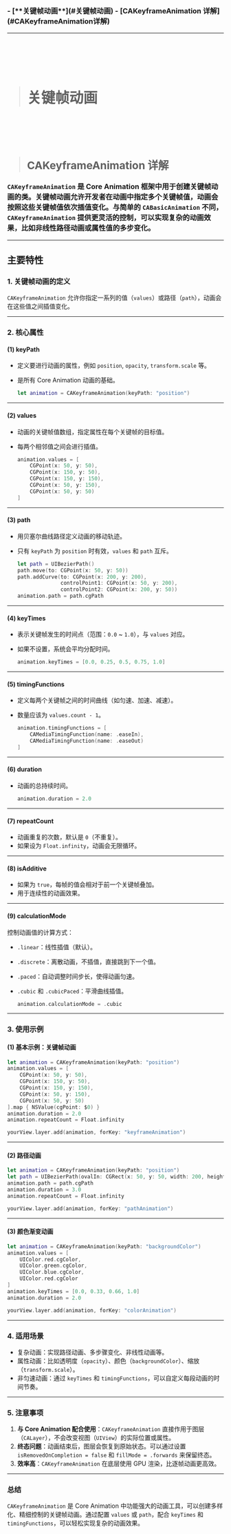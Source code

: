<h3/>
- [**关键帧动画**](#关键帧动画)
	- [CAKeyframeAnimation 详解](#CAKeyframeAnimation详解)


<br/>

***
<br/><br/><br/>

> <h1 id="关键帧动画">关键帧动画</h1>

<br/><br/><br/>

> <h2 id="CAKeyframeAnimation详解">CAKeyframeAnimation 详解 </h2>

`CAKeyframeAnimation` 是 Core Animation 框架中用于创建关键帧动画的类。关键帧动画允许开发者在动画中指定多个关键帧值，动画会按照这些关键帧值依次插值变化。与简单的 `CABasicAnimation` 不同，`CAKeyframeAnimation` 提供更灵活的控制，可以实现复杂的动画效果，比如非线性路径动画或属性值的多步变化。

---

## **主要特性**

### 1. **关键帧动画的定义**
`CAKeyframeAnimation` 允许你指定一系列的值（`values`）或路径（`path`），动画会在这些值之间插值变化。

---

### 2. **核心属性**

#### **(1) keyPath**
- 定义要进行动画的属性，例如 `position`, `opacity`, `transform.scale` 等。
- 是所有 Core Animation 动画的基础。

  ```swift
  let animation = CAKeyframeAnimation(keyPath: "position")
  ```

---

#### **(2) values**
- 动画的关键帧值数组，指定属性在每个关键帧的目标值。
- 每两个相邻值之间会进行插值。
  
  ```swift
  animation.values = [
      CGPoint(x: 50, y: 50),
      CGPoint(x: 150, y: 50),
      CGPoint(x: 150, y: 150),
      CGPoint(x: 50, y: 150),
      CGPoint(x: 50, y: 50)
  ]
  ```

---

#### **(3) path**
- 用贝塞尔曲线路径定义动画的移动轨迹。
- 只有 `keyPath` 为 `position` 时有效，`values` 和 `path` 互斥。

  ```swift
  let path = UIBezierPath()
  path.move(to: CGPoint(x: 50, y: 50))
  path.addCurve(to: CGPoint(x: 200, y: 200),
                controlPoint1: CGPoint(x: 50, y: 200),
                controlPoint2: CGPoint(x: 200, y: 50))
  animation.path = path.cgPath
  ```

---

#### **(4) keyTimes**
- 表示关键帧发生的时间点（范围：`0.0` ~ `1.0`），与 `values` 对应。
- 如果不设置，系统会平均分配时间。

  ```swift
  animation.keyTimes = [0.0, 0.25, 0.5, 0.75, 1.0]
  ```

---

#### **(5) timingFunctions**
- 定义每两个关键帧之间的时间曲线（如匀速、加速、减速）。
- 数量应该为 `values.count - 1`。

  ```swift
  animation.timingFunctions = [
      CAMediaTimingFunction(name: .easeIn),
      CAMediaTimingFunction(name: .easeOut)
  ]
  ```

---

#### **(6) duration**
- 动画的总持续时间。

  ```swift
  animation.duration = 2.0
  ```

---

#### **(7) repeatCount**
- 动画重复的次数，默认是 `0`（不重复）。
- 如果设为 `Float.infinity`，动画会无限循环。

---

#### **(8) isAdditive**
- 如果为 `true`，每帧的值会相对于前一个关键帧叠加。
- 用于连续性的动画效果。

---

#### **(9) calculationMode**
控制动画值的计算方式：
- `.linear`：线性插值（默认）。
- `.discrete`：离散动画，不插值，直接跳到下一个值。
- `.paced`：自动调整时间步长，使得动画匀速。
- `.cubic` 和 `.cubicPaced`：平滑曲线插值。

  ```swift
  animation.calculationMode = .cubic
  ```

---

### 3. **使用示例**

#### **(1) 基本示例：关键帧动画**
```swift
let animation = CAKeyframeAnimation(keyPath: "position")
animation.values = [
    CGPoint(x: 50, y: 50),
    CGPoint(x: 150, y: 50),
    CGPoint(x: 150, y: 150),
    CGPoint(x: 50, y: 150),
    CGPoint(x: 50, y: 50)
].map { NSValue(cgPoint: $0) }
animation.duration = 2.0
animation.repeatCount = Float.infinity

yourView.layer.add(animation, forKey: "keyframeAnimation")
```

---

#### **(2) 路径动画**
```swift
let animation = CAKeyframeAnimation(keyPath: "position")
let path = UIBezierPath(ovalIn: CGRect(x: 50, y: 50, width: 200, height: 200))
animation.path = path.cgPath
animation.duration = 3.0
animation.repeatCount = Float.infinity

yourView.layer.add(animation, forKey: "pathAnimation")
```

---

#### **(3) 颜色渐变动画**
```swift
let animation = CAKeyframeAnimation(keyPath: "backgroundColor")
animation.values = [
    UIColor.red.cgColor,
    UIColor.green.cgColor,
    UIColor.blue.cgColor,
    UIColor.red.cgColor
]
animation.keyTimes = [0.0, 0.33, 0.66, 1.0]
animation.duration = 2.0

yourView.layer.add(animation, forKey: "colorAnimation")
```

---

### 4. **适用场景**
- 复杂动画：实现路径动画、多步骤变化、非线性动画等。
- 属性动画：比如透明度（`opacity`）、颜色（`backgroundColor`）、缩放（`transform.scale`）。
- 非匀速动画：通过 `keyTimes` 和 `timingFunctions`，可以自定义每段动画的时间节奏。

---

### 5. **注意事项**
1. **与 Core Animation 配合使用**：`CAKeyframeAnimation` 直接作用于图层（`CALayer`），不会改变视图（`UIView`）的实际位置或属性。
2. **终态问题**：动画结束后，图层会恢复到原始状态。可以通过设置 `isRemovedOnCompletion = false` 和 `fillMode = .forwards` 来保留终态。
3. **效率高**：`CAKeyframeAnimation` 在底层使用 GPU 渲染，比逐帧动画更高效。

---

### **总结**
`CAKeyframeAnimation` 是 Core Animation 中功能强大的动画工具，可以创建多样化、精细控制的关键帧动画。通过配置 `values` 或 `path`，配合 `keyTimes` 和 `timingFunctions`，可以轻松实现复杂的动画效果。
